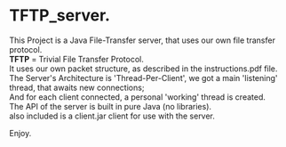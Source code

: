 # TFTP_server. 
This Project is a Java File-Transfer server, that uses our own file transfer protocol.  
**TFTP** = Trivial File Transfer Protocol.  
It uses our own packet structure, as described in the instructions.pdf file.  
The Server's Architecture is 'Thread-Per-Client', we got a main 'listening' thread, that awaits new connections;  
And for each client connected, a personal 'working' thread is created.  
The API of the server is built in pure Java (no libraries).  
also included is a client.jar client for use with the server.  
  
Enjoy.
	